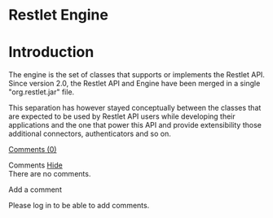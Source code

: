 Restlet Engine
==============

Introduction
============

The engine is the set of classes that supports or implements the Restlet
API. Since version 2.0, the Restlet API and Engine have been merged in a
single "org.restlet.jar" file.

This separation has however stayed conceptually between the classes that
are expected to be used by Restlet API users while developing their
applications and the one that power this API and provide extensibility
those additional connectors, authenticators and so on.

[Comments
(0)](http://web.archive.org/web/20120120180444/http://wiki.restlet.org/docs_2.1/13-restlet/27-restlet/48-restlet.html#)

Comments
[Hide](http://web.archive.org/web/20120120180444/http://wiki.restlet.org/docs_2.1/13-restlet/27-restlet/48-restlet.html#)
\
There are no comments.

Add a comment

Please log in to be able to add comments.
